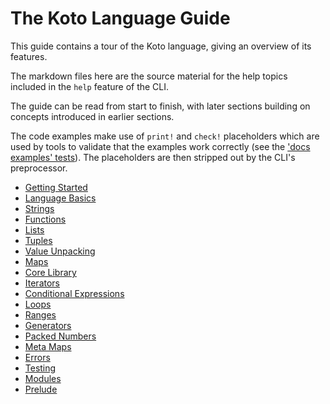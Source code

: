 # The Koto Language Guide

This guide contains a tour of the Koto language, giving an overview of its features.

The markdown files here are the source material for the help topics included in
the `help` feature of the CLI. 

The guide can be read from start to finish, with later sections building on
concepts introduced in earlier sections.

The code examples make use of `print!` and `check!` placeholders which are
used by tools to validate that the examples work correctly
(see the ['docs examples' tests](/src/koto/tests/docs_examples.rs)).
The placeholders are then stripped out by the CLI's preprocessor.

- [Getting Started](getting_started.md)
- [Language Basics](basics.md)
- [Strings](strings.md)
- [Functions](functions.md)
- [Lists](lists.md)
- [Tuples](tuples.md)
- [Value Unpacking](value_unpacking.md)
- [Maps](maps.md)
- [Core Library](core_library.md)
- [Iterators](iterators.md)
- [Conditional Expressions](conditional_expressions.md)
- [Loops](loops.md)
- [Ranges](ranges.md)
- [Generators](generators.md)
- [Packed Numbers](packed_numbers.md)
- [Meta Maps](meta_maps.md)
- [Errors](errors.md)
- [Testing](testing.md)
- [Modules](modules.md)
- [Prelude](prelude.md)
